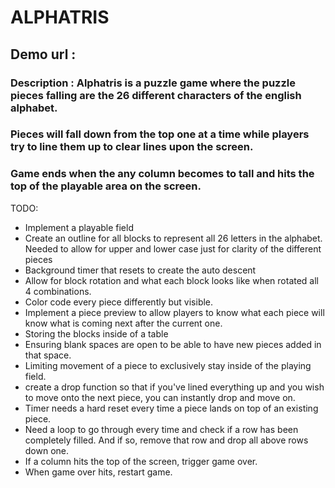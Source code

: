 # ALPHATRIS
## Demo url :

### Description : Alphatris is a puzzle game where the puzzle pieces falling are the 26 different characters of the english alphabet. 
### Pieces will fall down from the top one at a time while players try to line them up to clear lines upon the screen. 
### Game ends when the any column becomes to tall and hits the top of the playable area on the screen.

TODO:
- Implement a playable field
- Create an outline for all blocks to represent all 26 letters in the alphabet. Needed to allow for upper and lower case just for clarity of the different pieces
- Background timer that resets to create the auto descent
- Allow for block rotation and what each block looks like when rotated all 4 combinations.
- Color code every piece differently but visible.
- Implement a piece preview to allow players to know what each piece will know what is coming next after the current one.
- Storing the blocks inside of a table
- Ensuring blank spaces are open to be able to have new pieces added in that space.
- Limiting movement of a piece to exclusively stay inside of the playing field.
- create a drop function so that if you've lined everything up and you wish to move onto the next piece, you can instantly drop and move on.
- Timer needs a hard reset every time a piece lands on top of an existing piece.
- Need a loop to go through every time and check if a row has been completely filled. And if so, remove that row and drop all above rows down one.
- If a column hits the top of the screen, trigger game over.
- When game over hits, restart game.
